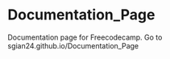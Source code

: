 # Documentation_Page
Documentation page for Freecodecamp. Go to sgian24.github.io/Documentation_Page

